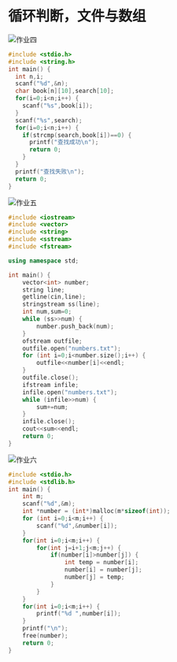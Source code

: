 # 循环判断，文件与数组

![作业四](https://i.miji.bid/2025/02/10/855d1541f5e6abf3c3018374e6a7744e.png)

```c
#include <stdio.h>
#include <string.h>
int main() {
  int n,i;
  scanf("%d",&n);
  char book[n][10],search[10];
  for(i=0;i<n;i++) {
    scanf("%s",book[i]);
  }
  scanf("%s",search);
  for(i=0;i<n;i++) {
    if(strcmp(search,book[i])==0) {
      printf("查找成功\n");
      return 0;
    }
  }
  printf("查找失败\n");
  return 0;
}
```
![作业五](https://i.miji.bid/2025/02/11/f1c1a972f6df940908bb3e7198b528a1.png)  
```cpp
#include <iostream>
#include <vector>
#include <string>
#include <sstream>
#include <fstream>

using namespace std;

int main() {
    vector<int> number;
    string line;
    getline(cin,line);
    stringstream ss(line);
    int num,sum=0;
    while (ss>>num) {
        number.push_back(num);
    }
    ofstream outfile;
    outfile.open("numbers.txt");
    for (int i=0;i<number.size();i++) {
        outfile<<number[i]<<endl;
    }
    outfile.close();
    ifstream infile;
    infile.open("numbers.txt");
    while (infile>>num) {
        sum+=num;
    }
    infile.close();
    cout<<sum<<endl;
    return 0;
}
```

![作业六](https://i.miji.bid/2025/02/11/aa288859c97bc0b970125622154d6fd8.png)

```c
#include <stdio.h>
#include <stdlib.h>
int main() {
    int m;
    scanf("%d",&m);
    int *number = (int*)malloc(m*sizeof(int));
    for (int i=0;i<m;i++) {
        scanf("%d",&number[i]);
    }
    for(int i=0;i<m;i++) {
        for(int j=i+1;j<m;j++) {
            if(number[i]>number[j]) {
                int temp = number[i];
                number[i] = number[j];
                number[j] = temp;
            }
        }
    }
    for(int i=0;i<m;i++) {
        printf("%d ",number[i]);
    }
    printf("\n");
    free(number);
    return 0;
}
```
